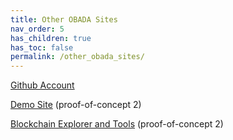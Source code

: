 ```yaml
---
title: Other OBADA Sites
nav_order: 5
has_children: true
has_toc: false
permalink: /other_obada_sites/
---
```


[Github Account](https://github.com/obada-foundation/)

[Demo Site](https://dev.rd.obada.io/)  (proof-of-concept 2)

[Blockchain Explorer and Tools](http://explorer.alpha.obada.io/)  (proof-of-concept 2)
